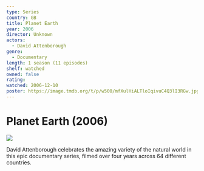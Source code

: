 ```yaml
---
type: Series
country: GB
title: Planet Earth
year: 2006
director: Unknown
actors:
  - David Attenborough
genre:
  - Documentary
length: 1 season (11 episodes)
shelf: watched
owned: false
rating:
watched: 2006-12-10
poster: https://image.tmdb.org/t/p/w500/mfXulHiALTloIqivuC4Q3lI3RGw.jpg
---
```


# Planet Earth (2006)

![](https://image.tmdb.org/t/p/w500/mfXulHiALTloIqivuC4Q3lI3RGw.jpg)

David Attenborough celebrates the amazing variety of the natural world in this epic documentary series, filmed over four years across 64 different countries.